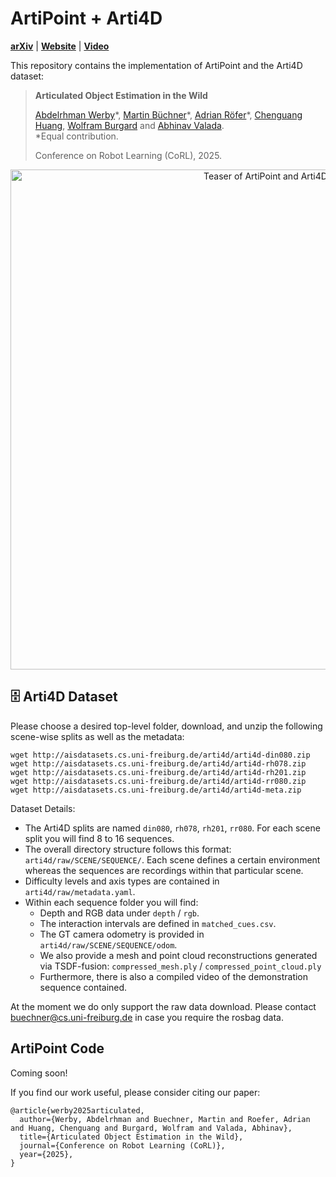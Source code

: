 # ArtiPoint + Arti4D
[**arXiv**](https://arxiv.org/abs/2509.01708) | [**Website**](https://artipoint.cs.uni-freiburg.de/) | [**Video**](https://youtu.be/uhd571Una-g?si=a4uO2oKJE2m8htH-)

This repository contains the implementation of ArtiPoint and the Arti4D dataset:
> **Articulated Object Estimation in the Wild**
>
> [Abdelrhman Werby]()&ast;, [Martin Büchner](https://rl.uni-freiburg.de/people/buechner)&ast;, [Adrian Röfer](https://rl.uni-freiburg.de/people/roefer)&ast;, [Chenguang Huang](https://www.utn.de/person/chenguang-huang/), [Wolfram Burgard](https://www.utn.de/person/wolfram-burgard-2/) and [Abhinav Valada](https://rl.uni-freiburg.de/people/valada). <br>
> &ast;Equal contribution. <br> 
>
> Conference on Robot Learning (CoRL), 2025.

<p align="center">
  <img src="./assets/artipoint-teaser.png" alt="Teaser of ArtiPoint and Arti4D" width="800" />
</p>



## 🗄️  Arti4D Dataset

Please choose a desired top-level folder, download, and unzip the following scene-wise splits as well as the metadata:
```
wget http://aisdatasets.cs.uni-freiburg.de/arti4d/arti4d-din080.zip
wget http://aisdatasets.cs.uni-freiburg.de/arti4d/arti4d-rh078.zip
wget http://aisdatasets.cs.uni-freiburg.de/arti4d/arti4d-rh201.zip
wget http://aisdatasets.cs.uni-freiburg.de/arti4d/arti4d-rr080.zip
wget http://aisdatasets.cs.uni-freiburg.de/arti4d/arti4d-meta.zip
```

Dataset Details:
- The Arti4D splits are named `din080`, `rh078`, `rh201`, `rr080`. For  each scene split you will find 8 to 16 sequences.
- The overall directory structure follows this format: `arti4d/raw/SCENE/SEQUENCE/`. Each scene defines a certain environment whereas the sequences are recordings within that particular scene.
- Difficulty levels and axis types  are contained in `arti4d/raw/metadata.yaml`.
- Within each sequence folder you will find:
    - Depth and RGB data under `depth` / `rgb`.
    - The interaction intervals are defined in `matched_cues.csv`.
    - The GT camera odometry is provided in `arti4d/raw/SCENE/SEQUENCE/odom`.
    - We also provide a mesh and point cloud reconstructions generated via TSDF-fusion: `compressed_mesh.ply` / `compressed_point_cloud.ply`
    - Furthermore, there is also a compiled video of the demonstration sequence contained.

At the moment we do only support the raw data download. Please contact [buechner@cs.uni-freiburg.de](mailto:buechner@cs.uni-freiburg.de) in case you require the rosbag data.



## ArtiPoint Code
Coming soon!



If you find our work useful, please consider citing our paper:
```
@article{werby2025articulated,
  author={Werby, Abdelrhman and Buechner, Martin and Roefer, Adrian and Huang, Chenguang and Burgard, Wolfram and Valada, Abhinav},
  title={Articulated Object Estimation in the Wild},
  journal={Conference on Robot Learning (CoRL)},
  year={2025},
}
```
